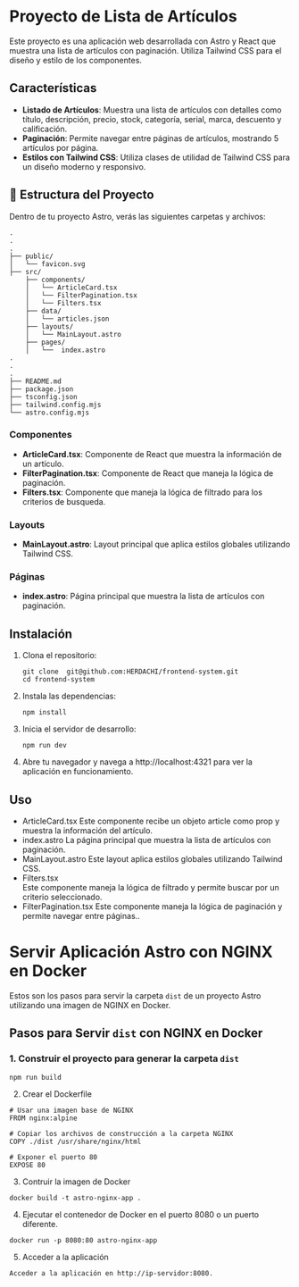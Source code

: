 # Proyecto de Lista de Artículos

Este proyecto es una aplicación web desarrollada con Astro y React que muestra una lista de artículos con paginación. Utiliza Tailwind CSS para el diseño y estilo de los componentes.

## Características

- **Listado de Artículos**: Muestra una lista de artículos con detalles como título, descripción, precio, stock, categoría, serial, marca, descuento y calificación.
- **Paginación**: Permite navegar entre páginas de artículos, mostrando 5 artículos por página.
- **Estilos con Tailwind CSS**: Utiliza clases de utilidad de Tailwind CSS para un diseño moderno y responsivo.

## 🚀 Estructura del Proyecto

Dentro de tu proyecto Astro, verás las siguientes carpetas y archivos:

```text
.
.
.
├── public/
│   └── favicon.svg
├── src/
    ├── components/
    │   └── ArticleCard.tsx
    │   └── FilterPagination.tsx
    │   └── Filters.tsx
    ├── data/
    │   └── articles.json
    ├── layouts/
    │   └── MainLayout.astro
    ├── pages/
    │   └──  index.astro
.   
.
.
├── README.md
├── package.json
├── tsconfig.json
├── tailwind.config.mjs
└── astro.config.mjs

```

### Componentes

- **ArticleCard.tsx**: Componente de React que muestra la información de un artículo.
- **FilterPagination.tsx**: Componente de React que maneja la lógica de paginación.
- **Filters.tsx**: Componente que maneja la lógica de filtrado para los criterios de busqueda.

### Layouts

- **MainLayout.astro**: Layout principal que aplica estilos globales utilizando Tailwind CSS.

### Páginas

- **index.astro**: Página principal que muestra la lista de artículos con paginación.

## Instalación

1. Clona el repositorio:

   ```
   git clone  git@github.com:HERDACHI/frontend-system.git
   cd frontend-system
   ```

2. Instala las dependencias:
   ```
   npm install
   ```

3. Inicia el servidor de desarrollo:
   ```
   npm run dev
   ```

4. Abre tu navegador y navega a http://localhost:4321 para ver la aplicación en funcionamiento.

## Uso
- ArticleCard.tsx
  Este componente recibe un objeto article como prop y muestra la información del artículo. 
- index.astro
  La página principal que muestra la lista de artículos con paginación.  
- MainLayout.astro
  Este layout aplica estilos globales utilizando Tailwind CSS.
- Filters.tsx  
  Este componente maneja la lógica de filtrado y permite buscar por un criterio seleccionado.
- FilterPagination.tsx
  Este componente maneja la lógica de paginación y permite navegar entre páginas.. 

# Servir Aplicación Astro con NGINX en Docker

Estos son los pasos para servir la carpeta `dist` de un proyecto Astro utilizando una imagen de NGINX en Docker.

## Pasos para Servir `dist` con NGINX en Docker

### 1. Construir el proyecto para generar la carpeta `dist`
```
npm run build
```

2. Crear el Dockerfile
```
# Usar una imagen base de NGINX
FROM nginx:alpine

# Copiar los archivos de construcción a la carpeta NGINX
COPY ./dist /usr/share/nginx/html

# Exponer el puerto 80
EXPOSE 80
```

3. Contruir la imagen de Docker
```
docker build -t astro-nginx-app .
```
4. Ejecutar el contenedor de Docker en el puerto 8080 o un puerto diferente.
```
docker run -p 8080:80 astro-nginx-app
```
5. Acceder a la aplicación
```
Acceder a la aplicación en http://ip-servidor:8080.
```



